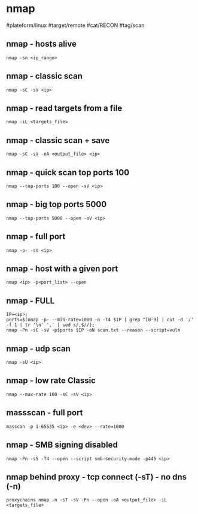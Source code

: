 # nmap

#plateform/linux #target/remote #cat/RECON #tag/scan

## nmap - hosts alive
```
nmap -sn <ip_range>
```

## nmap - classic scan
```
nmap -sC -sV <ip>
```

## nmap - read targets from a file
```
nmap -iL <targets_file>
```

## nmap - classic scan + save
```
nmap -sC -sV -oA <output_file> <ip>
```

## nmap - quick scan top ports 100
```
nmap --top-ports 100 --open -sV <ip>
```

## nmap - big top ports 5000
```
nmap --top-ports 5000 --open -sV <ip>
```

## nmap - full port
```
nmap -p- -sV <ip>
```

## nmap - host with a given port
```
nmap <ip> -p<port_list> --open
```

## nmap - FULL
```
IP=<ip>;
ports=$(nmap -p- --min-rate=1000 -n -T4 $IP | grep ^[0-9] | cut -d '/' -f 1 | tr '\n' ',' | sed s/,$//);
nmap -Pn -sC -sV -p$ports $IP -oN scan.txt --reason --script=vuln
```

## nmap - udp scan
```
nmap -sU <ip>
```

## nmap - low rate Classic
```
nmap --max-rate 100 -sC -sV <ip>
```

## massscan - full port
```
masscan -p 1-65535 <ip> -e <dev> --rate=1000
```

## nmap - SMB signing disabled
```
nmap -Pn -sS -T4 --open --script smb-security-mode -p445 <ip>
```

## nmap behind proxy - tcp connect (-sT) - no dns (-n)
```
proxychains nmap -n -sT -sV -Pn --open -oA <output_file> -iL <targets_file>
```
